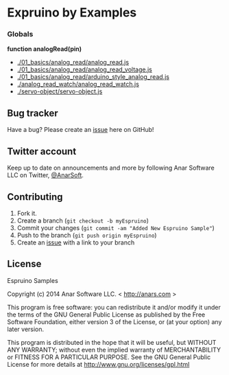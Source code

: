 # Expruino by Examples


### Globals

**function analogRead(pin)**
* [./01_basics/analog_read/analog_read.js](./01_basics/analog_read/analog_read.js)
* [./01_basics/analog_read/analog_read_voltage.js](./01_basics/analog_read/analog_read_voltage.js)
* [./01_basics/analog_read/arduino_style_analog_read.js](./01_basics/analog_read/arduino_style_analog_read.js)
* [./analog_read_watch/analog_read_watch.js](./analog_read_watch/analog_read_watch.js)
* [./servo-object/servo-object.js](./servo-object/servo-object.js)

## Bug tracker

Have a bug? Please create an [issue](https://github.com/anars/Espruino/issues) here on GitHub!

## Twitter account

Keep up to date on announcements and more by following Anar Software LLC on Twitter, [@AnarSoft](http://twitter.com/AnarSoft).

## Contributing

1. Fork it.
2. Create a branch (`git checkout -b myEspruino`)
3. Commit your changes (`git commit -am "Added New Espruino Sample"`)
4. Push to the branch (`git push origin myEspruino`)
5. Create an [issue](https://github.com/anars/Espruino/issues) with a link to your branch

## License

Espruino Samples

Copyright (c) 2014 Anar Software LLC. < http://anars.com >

This program is free software: you can redistribute it and/or modify it under the terms of the GNU General Public License as published by the Free Software Foundation, either version 3 of the License, or (at your option) any later version.

This program is distributed in the hope that it will be useful, but WITHOUT ANY WARRANTY; without even the implied warranty of MERCHANTABILITY or FITNESS FOR A PARTICULAR PURPOSE. See the GNU General Public License for more details at http://www.gnu.org/licenses/gpl.html